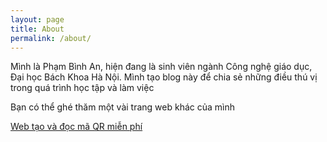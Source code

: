```yaml
---
layout: page
title: About
permalink: /about/
---
```


Mình là Phạm Bình An, hiện đang là sinh viên ngành Công nghệ giáo dục, Đại học Bách Khoa Hà Nội. Mình tạo blog này để chia sẻ những điều thú vị trong quá trình học tập và làm việc

Bạn có thể ghé thăm một vài trang web khác của mình

[Web tạo và đọc mã QR miễn phí](https://brianhuster.github.io/my-qr)
